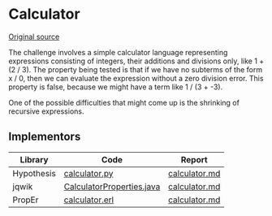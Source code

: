 # Calculator

[Original source](https://github.com/mc-imperial/hypothesis-ecoop-2020-artifact/blob/master/smartcheck-benchmarks/evaluations/calculator)

The challenge involves a simple calculator language representing expressions consisting of integers, their additions and divisions only, like 1 + (2 / 3).
The property being tested is that if we have no subterms of the form x / 0, then we can evaluate the expression without a zero division error. 
This property is false, because we might have a term like 1 / (3 + -3).

One of the possible difficulties that might come up is the shrinking of recursive expressions.


## Implementors

|Library   |Code|Report|
|----------|----|------|
|Hypothesis|[calculator.py](/pbt-libraries/hypothesis/challenges/calculator.py)|[calculator.md](/pbt-libraries/hypothesis/challenges/calculator.md)
|jqwik     |[CalculatorProperties.java](/pbt-libraries/jqwik/src/test/java/challenges/calculator/CalculatorProperties.java)|[calculator.md](/pbt-libraries/jqwik/reports/calculator.md)
|PropEr    |[calculator.erl](/pbt-libraries/proper/challenges/calculator.erl)|[calculator.md](/pbt-libraries/proper/challenges/calculator.md)
